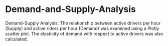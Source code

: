 # Demand-and-Supply-Analysis
Demand-Supply Analysis: The relationship between active drivers per hour (Supply) and active riders per hour (Demand) was examined using a Plotly scatter plot. The elasticity of demand with respect to active drivers was also calculated.
